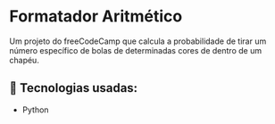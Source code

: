 # Formatador Aritmético

Um projeto do freeCodeCamp que calcula a probabilidade de tirar um número específico de bolas de determinadas cores de dentro de um chapéu.

## 📌 Tecnologias usadas:
- Python
